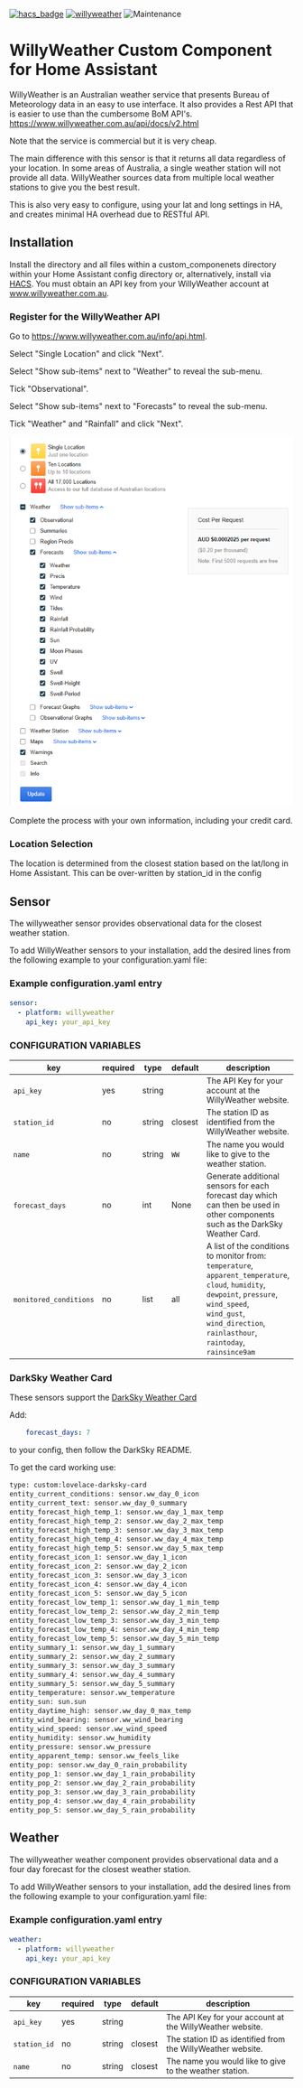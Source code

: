 [![hacs_badge](https://img.shields.io/badge/HACS-Default-orange.svg)](https://github.com/custom-components/hacs) [![willyweather](https://img.shields.io/github/release/safepay/sensor.willyweather.svg)](https://github.com/safepay/sensor.willyweather) ![Maintenance](https://img.shields.io/maintenance/yes/2022.svg)


# WillyWeather Custom Component for Home Assistant
WillyWeather is an Australian weather service that presents Bureau of Meteorology data in an easy to use interface.
It also provides a Rest API that is easier to use than the cumbersome BoM API's.
https://www.willyweather.com.au/api/docs/v2.html

Note that the service is commercial but it is very cheap.

The main difference with this sensor is that it returns all data regardless of your location.
In some areas of Australia, a single weather station will not provide all data. WillyWeather sources data from multiple local weather stations to give you the best result.

This is also very easy to configure, using your lat and long settings in HA, and creates minimal HA overhead due to RESTful API.

## Installation
Install the directory and all files within a custom_componenets directory within your Home Assistant config directory or, alternatively, install via [HACS](http://hacs.xyz).
You must obtain an API key from your WillyWeather account at www.willyweather.com.au.

### Register for the WillyWeather API
Go to https://www.willyweather.com.au/info/api.html.

Select "Single Location" and click "Next".

Select "Show sub-items" next to "Weather" to reveal the sub-menu.

Tick "Observational".

Select "Show sub-items" next to "Forecasts" to reveal the sub-menu.

Tick "Weather" and "Rainfall" and click "Next".

![WillyWeather Example Config](https://github.com/safepay/sensor.willyweather/raw/master/willyweather_api_config.png)

Complete the process with your own information, including your credit card.

### Location Selection
The location is determined from the closest station based on the lat/long in Home Assistant.
This can be over-written by station_id in the config

## Sensor
The willyweather sensor provides observational data for the closest weather station.

To add WillyWeather sensors to your installation, add the desired lines from the following example to your configuration.yaml file:

### Example configuration.yaml entry
```yaml
sensor:
  - platform: willyweather
    api_key: your_api_key
```
### CONFIGURATION VARIABLES
key | required | type | default | description
--- | -------- | ---- | ------- | -----------
`api_key` | yes | string | | The API Key for your account at the WillyWeather website.
`station_id` | no | string | closest | The station ID as identified from the WillyWeather website.
`name` | no | string | `WW` | The name you would like to give to the weather station.
`forecast_days` | no | int | None | Generate additional sensors for each forecast day which can then be used in other components such as the DarkSky Weather Card.
`monitored_conditions` | no | list | all | A list of the conditions to monitor from: `temperature`, `apparent_temperature`, `cloud`, `humidity`, `dewpoint`, `pressure`, `wind_speed`, `wind_gust`, `wind_direction`, `rainlasthour`, `raintoday`, `rainsince9am`

### DarkSky Weather Card

These sensors support the [DarkSky Weather Card](https://github.com/clayauld/lovelace-darksky-card)

Add:
```yaml
    forecast_days: 7
```
to your config, then follow the DarkSky README.

To get the card working use:
```
type: custom:lovelace-darksky-card
entity_current_conditions: sensor.ww_day_0_icon
entity_current_text: sensor.ww_day_0_summary
entity_forecast_high_temp_1: sensor.ww_day_1_max_temp
entity_forecast_high_temp_2: sensor.ww_day_2_max_temp
entity_forecast_high_temp_3: sensor.ww_day_3_max_temp
entity_forecast_high_temp_4: sensor.ww_day_4_max_temp
entity_forecast_high_temp_5: sensor.ww_day_5_max_temp
entity_forecast_icon_1: sensor.ww_day_1_icon
entity_forecast_icon_2: sensor.ww_day_2_icon
entity_forecast_icon_3: sensor.ww_day_3_icon
entity_forecast_icon_4: sensor.ww_day_4_icon
entity_forecast_icon_5: sensor.ww_day_5_icon
entity_forecast_low_temp_1: sensor.ww_day_1_min_temp
entity_forecast_low_temp_2: sensor.ww_day_2_min_temp
entity_forecast_low_temp_3: sensor.ww_day_3_min_temp
entity_forecast_low_temp_4: sensor.ww_day_4_min_temp
entity_forecast_low_temp_5: sensor.ww_day_5_min_temp
entity_summary_1: sensor.ww_day_1_summary
entity_summary_2: sensor.ww_day_2_summary
entity_summary_3: sensor.ww_day_3_summary
entity_summary_4: sensor.ww_day_4_summary
entity_summary_5: sensor.ww_day_5_summary
entity_temperature: sensor.ww_temperature
entity_sun: sun.sun
entity_daytime_high: sensor.ww_day_0_max_temp
entity_wind_bearing: sensor.ww_wind_bearing
entity_wind_speed: sensor.ww_wind_speed
entity_humidity: sensor.ww_humidity
entity_pressure: sensor.ww_pressure
entity_apparent_temp: sensor.ww_feels_like
entity_pop: sensor.ww_day_0_rain_probability
entity_pop_1: sensor.ww_day_1_rain_probability
entity_pop_2: sensor.ww_day_2_rain_probability
entity_pop_3: sensor.ww_day_3_rain_probability
entity_pop_4: sensor.ww_day_4_rain_probability
entity_pop_5: sensor.ww_day_5_rain_probability
```

## Weather

The willyweather weather component provides observational data and a four day forecast for the closest weather station.

To add WillyWeather sensors to your installation, add the desired lines from the following example to your configuration.yaml file:

### Example configuration.yaml entry
```yaml
weather:
  - platform: willyweather
    api_key: your_api_key
```
### CONFIGURATION VARIABLES
key | required | type | default | description
--- | -------- | ---- | ------- | -----------
`api_key` | yes | string | | The API Key for your account at the WillyWeather website.
`station_id` | no | string | closest | The station ID as identified from the WillyWeather website.
`name` | no | string | closest | The name you would like to give to the weather station.
